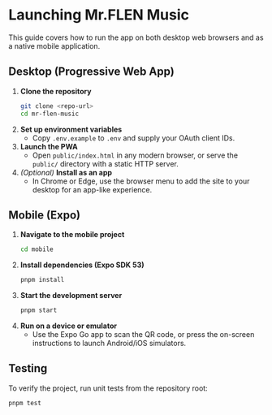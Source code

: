 # Launching Mr.FLEN Music

This guide covers how to run the app on both desktop web browsers and as a native mobile application.

## Desktop (Progressive Web App)
1. **Clone the repository**
   ```bash
   git clone <repo-url>
   cd mr-flen-music
   ```
2. **Set up environment variables**
   - Copy `.env.example` to `.env` and supply your OAuth client IDs.
3. **Launch the PWA**
   - Open `public/index.html` in any modern browser, or serve the `public/` directory with a static HTTP server.
4. *(Optional)* **Install as an app**
   - In Chrome or Edge, use the browser menu to add the site to your desktop for an app-like experience.

## Mobile (Expo)
1. **Navigate to the mobile project**
   ```bash
   cd mobile
   ```
2. **Install dependencies (Expo SDK 53)**
   ```bash
   pnpm install
   ```
3. **Start the development server**
   ```bash
   pnpm start
   ```
4. **Run on a device or emulator**
   - Use the Expo Go app to scan the QR code, or press the on-screen instructions to launch Android/iOS simulators.

## Testing
To verify the project, run unit tests from the repository root:
```bash
pnpm test
```
